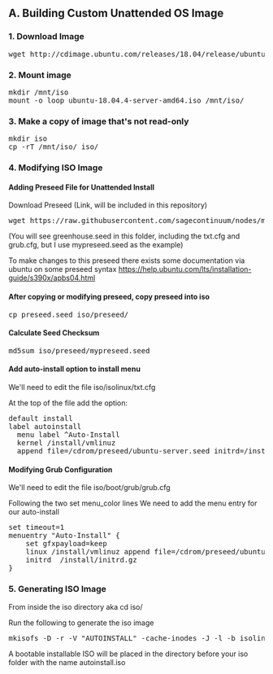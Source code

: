 ## A. Building Custom Unattended OS Image 

### 1. Download Image

<pre>
wget http://cdimage.ubuntu.com/releases/18.04/release/ubuntu-18.04.4-server-amd64.iso
</pre>

### 2. Mount image

<pre>
mkdir /mnt/iso  
mount -o loop ubuntu-18.04.4-server-amd64.iso /mnt/iso/  
</pre>

### 3. Make a copy of image that's not read-only

<pre>
mkdir iso  
cp -rT /mnt/iso/ iso/  
</pre>

### 4. Modifying ISO Image

#### Adding Preseed File for Unattended Install

Download Preseed (Link, will be included in this repository)
<pre>
wget https://raw.githubusercontent.com/sagecontinuum/nodes/master/sage-blade/Blade-Image/greenhouse.seed
</pre>

(You will see greenhouse.seed in this folder, including the txt.cfg and grub.cfg, but I use mypreseed.seed as the example)

To make changes to this preseed there exists some documentation via ubuntu on some preseed syntax
https://help.ubuntu.com/lts/installation-guide/s390x/apbs04.html

#### After copying or modifying preseed, copy preseed into iso

<pre>
cp preseed.seed iso/preseed/
</pre>

#### Calculate Seed Checksum

<pre>
md5sum iso/preseed/mypreseed.seed
</pre>

#### Add auto-install option to install menu

We'll need to edit the file iso/isolinux/txt.cfg

At the top of the file add the option:

<pre>
default install 
label autoinstall  
  menu label ^Auto-Install  
  kernel /install/vmlinuz  
  append file=/cdrom/preseed/ubuntu-server.seed initrd=/install/initrd.gz auto=true priority=high preseed/file=/cdrom/preseed/mypreseed.seed preseed/file/checksum=4e8ba65081a3ce9737670a58a35a47d8 --  
</pre>
  
#### Modifying Grub Configuration

We'll need to edit the file iso/boot/grub/grub.cfg

Following the two set menu_color lines
We need to add the menu entry for our auto-install

<pre>
set timeout=1  
menuentry "Auto-Install" {  
	set gfxpayload=keep  
	linux /install/vmlinuz append file=/cdrom/preseed/ubuntu-server.seed initrd=/install/initrd.gz auto=true priority=high preseed/file=/cdrom/preseed/mypreseed.seed quiet ---  
	initrd	/install/initrd.gz  
}
</pre>

### 5. Generating ISO Image

From inside the iso directory
aka cd iso/

Run the following to generate the iso image
<pre>
mkisofs -D -r -V "AUTOINSTALL" -cache-inodes -J -l -b isolinux/isolinux.bin -c isolinux/boot.cat -no-emul-boot -boot-load-size 4 -boot-info-table -o ../autoinstall.iso .
</pre>

A bootable installable ISO will be placed in the directory before your iso folder with the name autoinstall.iso

